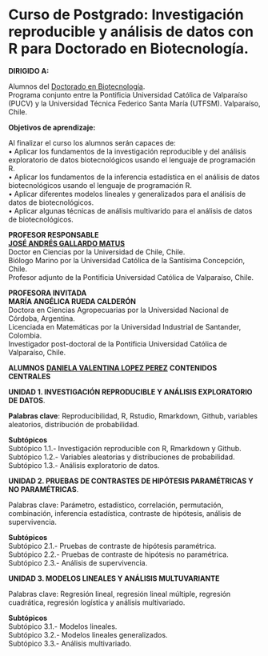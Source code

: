 # Curso de Postgrado: Investigación reproducible y análisis de datos con R para Doctorado en Biotecnología.

**DIRIGIDO A:**

Alumnos del [Doctorado en Biotecnología](http://www.doctoradoenbiotecnologia.cl/).  
Programa conjunto entre la Pontificia Universidad Católica de Valparaíso (PUCV) y la Universidad Técnica Federico Santa María (UTFSM).
Valparaíso, Chile.

**Objetivos de aprendizaje:**

Al finalizar el curso los alumnos serán capaces de:  
•	Aplicar los fundamentos de la investigación reproducible y del análisis exploratorio de datos biotecnológicos usando el lenguaje de programación R.  
•	Aplicar los fundamentos de la inferencia estadística en el análisis de datos biotecnológicos usando el lenguaje de programación R.  
•	Aplicar diferentes modelos lineales y generalizados para el análisis de datos de biotecnológicos.   
•	Aplicar algunas técnicas de análisis multivarido para el análisis de datos de biotecnológicos.  

**PROFESOR RESPONSABLE**  
[**JOSÉ ANDRÉS GALLARDO MATUS**](https://github.com/DrJoseGallardo)      
Doctor en Ciencias por la Universidad de Chile, Chile.  
Biólogo Marino por la Universidad Católica de la Santísima Concepción, Chile.  
Profesor adjunto de la Pontificia Universidad Católica de Valparaíso, Chile.  

**PROFESORA INVITADA**   
**MARÍA ANGÉLICA RUEDA CALDERÓN**    
Doctora en Ciencias Agropecuarias por la Universidad Nacional de Córdoba, Argentina.   
Licenciada en Matemáticas por la Universidad Industrial de Santander, Colombia.  
Investigador post-doctoral de la Pontificia Universidad Católica de Valparaíso, Chile.  

**ALUMNOS**
[**DANIELA VALENTINA LOPEZ PEREZ**](https://github.com/Danielalpez) 
**CONTENIDOS CENTRALES**

**UNIDAD 1. INVESTIGACIÓN REPRODUCIBLE Y ANÁLISIS EXPLORATORIO DE DATOS**.

**Palabras clave**: Reproducibilidad, R, Rstudio, Rmarkdown, Github, variables aleatorios, distribución de probabilidad.

**Subtópicos**  
Subtópico 1.1.- Investigación reproducible con R, Rmarkdown y Github.   
Subtópico 1.2.- Variables aleatorias y distribuciones de probabilidad.  
Subtópico 1.3.- Análisis exploratorio de datos.  

**UNIDAD 2. PRUEBAS DE CONTRASTES DE HIPÓTESIS PARAMÉTRICAS Y NO PARAMÉTRICAS**.

Palabras clave: Parámetro, estadístico, correlación, permutación, combinación, inferencia estadística, contraste de hipótesis, análisis de supervivencia.

**Subtópicos**  
Subtópico 2.1.- Pruebas de contraste de hipótesis paramétrica.   
Subtópico 2.2.- Pruebas de contraste de hipótesis no paramétrica.  
Subtópico 2.3.- Análisis de supervivencia.  

**UNIDAD 3. MODELOS LINEALES Y ANÁLISIS MULTUVARIANTE**

Palabras clave: Regresión lineal, regresión lineal múltiple, regresión cuadrática, regresión logística y análisis multivariado.

**Subtópicos**  
Subtópico 3.1.- Modelos lineales.   
Subtópico 3.2.- Modelos lineales generalizados.  
Subtópico 3.3.- Análisis multivariado.  
